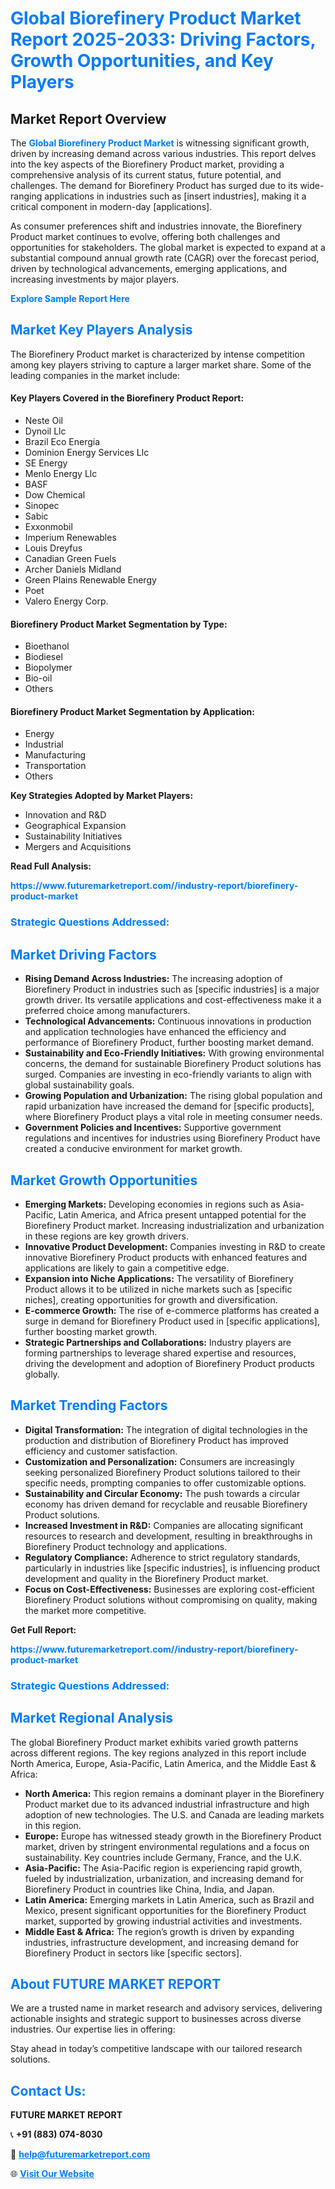 <h1 style="color: #007BFF;">Global Biorefinery Product Market Report 2025-2033: Driving Factors, Growth Opportunities, and Key Players</h1>

<section id="overview">
<h2>Market Report Overview</h2>
<p>The <a href="https://www.futuremarketreport.com//industry-report/biorefinery-product-market" style="color: #007BFF; text-decoration: none;"><strong>Global Biorefinery Product Market</strong></a> is witnessing significant growth, driven by increasing demand across various industries. This report delves into the key aspects of the Biorefinery Product market, providing a comprehensive analysis of its current status, future potential, and challenges. The demand for Biorefinery Product has surged due to its wide-ranging applications in industries such as [insert industries], making it a critical component in modern-day [applications].</p>
<p>As consumer preferences shift and industries innovate, the Biorefinery Product market continues to evolve, offering both challenges and opportunities for stakeholders. The global market is expected to expand at a substantial compound annual growth rate (CAGR) over the forecast period, driven by technological advancements, emerging applications, and increasing investments by major players.</p>
</section>

<section id="overview">
<p><a href="https://www.futuremarketreport.com//request-sample/reportId=54181" style="color: #007BFF; text-decoration: none;"><strong>Explore Sample Report Here</strong></a></p>
</section>

<section id="key-players">
<h2 style="color: #007BFF;">Market Key Players Analysis</h2>
<p>The Biorefinery Product market is characterized by intense competition among key players striving to capture a larger market share. Some of the leading companies in the market include:</p>
<h4>Key Players Covered in the Biorefinery Product Report:</h4>
<ul><li>Neste Oil</li><li>Dynoil Llc</li><li>Brazil Eco Energia</li><li>Dominion Energy Services Llc</li><li>SE Energy</li><li>Menlo Energy Llc</li><li>BASF</li><li>Dow Chemical</li><li>Sinopec</li><li>Sabic</li><li>Exxonmobil</li><li>Imperium Renewables</li><li>Louis Dreyfus</li><li>Canadian Green Fuels</li><li>Archer Daniels Midland</li><li>Green Plains Renewable Energy</li><li>Poet</li><li>Valero Energy Corp.</li></ul>
<h4>Biorefinery Product Market Segmentation by Type:</h4>
<ul><li>Bioethanol</li><li>Biodiesel</li><li>Biopolymer</li><li>Bio-oil</li><li>Others</li></ul>

<h4>Biorefinery Product Market Segmentation by Application:</h4>
<ul><li>Energy</li><li>Industrial</li><li>Manufacturing</li><li>Transportation</li><li>Others</li></ul>
<p><strong>Key Strategies Adopted by Market Players:</strong></p>
<ul>
<li>Innovation and R&D</li>
<li>Geographical Expansion</li>
<li>Sustainability Initiatives</li>
<li>Mergers and Acquisitions</li>
</ul>
</section>

<section>
<p><strong>Read Full Analysis: </strong></p><a href="https://www.futuremarketreport.com//industry-report/biorefinery-product-market" style="color: #007BFF; text-decoration: none;"><strong>https://www.futuremarketreport.com//industry-report/biorefinery-product-market</strong></a>
<h3 style="color: #007BFF;">Strategic Questions Addressed:</h3>
</section>

<section id="driving-factors">
<h2 style="color: #007BFF;">Market Driving Factors</h2>
<ul>
<li><strong>Rising Demand Across Industries:</strong> The increasing adoption of Biorefinery Product in industries such as [specific industries] is a major growth driver. Its versatile applications and cost-effectiveness make it a preferred choice among manufacturers.</li>
<li><strong>Technological Advancements:</strong> Continuous innovations in production and application technologies have enhanced the efficiency and performance of Biorefinery Product, further boosting market demand.</li>
<li><strong>Sustainability and Eco-Friendly Initiatives:</strong> With growing environmental concerns, the demand for sustainable Biorefinery Product solutions has surged. Companies are investing in eco-friendly variants to align with global sustainability goals.</li>
<li><strong>Growing Population and Urbanization:</strong> The rising global population and rapid urbanization have increased the demand for [specific products], where Biorefinery Product plays a vital role in meeting consumer needs.</li>
<li><strong>Government Policies and Incentives:</strong> Supportive government regulations and incentives for industries using Biorefinery Product have created a conducive environment for market growth.</li>
</ul>
</section>

<section id="growth-opportunities">
<h2 style="color: #007BFF;">Market Growth Opportunities</h2>
<ul>
<li><strong>Emerging Markets:</strong> Developing economies in regions such as Asia-Pacific, Latin America, and Africa present untapped potential for the Biorefinery Product market. Increasing industrialization and urbanization in these regions are key growth drivers.</li>
<li><strong>Innovative Product Development:</strong> Companies investing in R&D to create innovative Biorefinery Product products with enhanced features and applications are likely to gain a competitive edge.</li>
<li><strong>Expansion into Niche Applications:</strong> The versatility of Biorefinery Product allows it to be utilized in niche markets such as [specific niches], creating opportunities for growth and diversification.</li>
<li><strong>E-commerce Growth:</strong> The rise of e-commerce platforms has created a surge in demand for Biorefinery Product used in [specific applications], further boosting market growth.</li>
<li><strong>Strategic Partnerships and Collaborations:</strong> Industry players are forming partnerships to leverage shared expertise and resources, driving the development and adoption of Biorefinery Product products globally.</li>
</ul>
</section>

<section id="trending-factors">
<h2 style="color: #007BFF;">Market Trending Factors</h2>
<ul>
<li><strong>Digital Transformation:</strong> The integration of digital technologies in the production and distribution of Biorefinery Product has improved efficiency and customer satisfaction.</li>
<li><strong>Customization and Personalization:</strong> Consumers are increasingly seeking personalized Biorefinery Product solutions tailored to their specific needs, prompting companies to offer customizable options.</li>
<li><strong>Sustainability and Circular Economy:</strong> The push towards a circular economy has driven demand for recyclable and reusable Biorefinery Product solutions.</li>
<li><strong>Increased Investment in R&D:</strong> Companies are allocating significant resources to research and development, resulting in breakthroughs in Biorefinery Product technology and applications.</li>
<li><strong>Regulatory Compliance:</strong> Adherence to strict regulatory standards, particularly in industries like [specific industries], is influencing product development and quality in the Biorefinery Product market.</li>
<li><strong>Focus on Cost-Effectiveness:</strong> Businesses are exploring cost-efficient Biorefinery Product solutions without compromising on quality, making the market more competitive.</li>
</ul>
</section>

<section>
<p><strong>Get Full Report: </strong></p><a href="https://www.futuremarketreport.com//industry-report/biorefinery-product-market" style="color: #007BFF; text-decoration: none;"><strong>https://www.futuremarketreport.com//industry-report/biorefinery-product-market</strong></a>
<h3 style="color: #007BFF;">Strategic Questions Addressed:</h3>
</section>


<section id="regional-analysis">
<h2 style="color: #007BFF;">Market Regional Analysis</h2>
<p>The global Biorefinery Product market exhibits varied growth patterns across different regions. The key regions analyzed in this report include North America, Europe, Asia-Pacific, Latin America, and the Middle East & Africa:</p>
<ul>
<li><strong>North America:</strong> This region remains a dominant player in the Biorefinery Product market due to its advanced industrial infrastructure and high adoption of new technologies. The U.S. and Canada are leading markets in this region.</li>
<li><strong>Europe:</strong> Europe has witnessed steady growth in the Biorefinery Product market, driven by stringent environmental regulations and a focus on sustainability. Key countries include Germany, France, and the U.K.</li>
<li><strong>Asia-Pacific:</strong> The Asia-Pacific region is experiencing rapid growth, fueled by industrialization, urbanization, and increasing demand for Biorefinery Product in countries like China, India, and Japan.</li>
<li><strong>Latin America:</strong> Emerging markets in Latin America, such as Brazil and Mexico, present significant opportunities for the Biorefinery Product market, supported by growing industrial activities and investments.</li>
<li><strong>Middle East & Africa:</strong> The region’s growth is driven by expanding industries, infrastructure development, and increasing demand for Biorefinery Product in sectors like [specific sectors].</li>
</ul>
</section>

<footer>
<h2 style="color: #007BFF;">About FUTURE MARKET REPORT</h2>
<p>We are a trusted name in market research and advisory services, delivering actionable insights and strategic support to businesses across diverse industries. Our expertise lies in offering:</p>

<p>Stay ahead in today’s competitive landscape with our tailored research solutions.</p>

<h2 style="color: #007BFF;">Contact Us:</h2>
<p><strong>FUTURE MARKET REPORT</strong></p>
<p>📞 <strong>+91 (883) 074-8030</strong></p>
<p>📧 <strong><a href="mailto:help@futuremarketreport.com" style="color: #007BFF;">help@futuremarketreport.com</a></strong></p>
<p>🌐 <strong><a href="https://www.futuremarketreport.com/" style="color: #007BFF;">Visit Our Website</a></strong></p>
</footer>